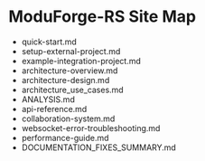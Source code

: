 ﻿# ModuForge-RS Site Map

- quick-start.md
- setup-external-project.md
- example-integration-project.md
- architecture-overview.md
- architecture-design.md
- architecture_use_cases.md
- ANALYSIS.md
- api-reference.md
- collaboration-system.md
- websocket-error-troubleshooting.md
- performance-guide.md
- DOCUMENTATION_FIXES_SUMMARY.md
